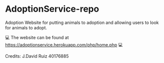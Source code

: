 # AdoptionService-repo
Adoption Website for putting animals to adoption and allowing users to look for animals to adopt.

:computer:	 The website can be found at https://adoptionservice.herokuapp.com/php/home.php  :computer:	

Credits: J.David Ruiz 40176885 
